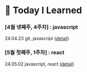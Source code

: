 # :musical_keyboard: Today I Learned

### [4월 넷째주, 4주차] : javascript

24.04.23 git, javascript ([detail](https://github.com/100-hours-a-week/hailey-til/blob/main/April/2024-04-23))

### [5월 첫째주, 1주차] : react

24.05.02 javascript, react ([detail](https://github.com/100-hours-a-week/hailey-til/blob/main/May/2024-05-02))
